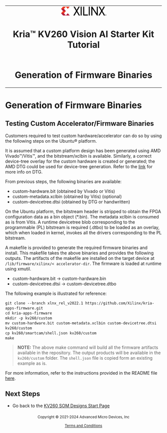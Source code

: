﻿<table class="sphinxhide">
 <tr>
   <td align="center"><img src="media/xilinx-logo.png" width="30%"/><h1> Kria&trade; KV260 Vision AI Starter Kit Tutorial</h1>
   </td>
 </tr>
 <tr>
 <td align="center"><h1>Generation of Firmware Binaries</h1>

 </td>
 </tr>
</table>

# Generation of Firmware Binaries

## Testing Custom Accelerator/Firmware Binaries

Customers required to test custom hardware/accelerator can do so by using the following steps on the Ubuntu&reg; platform.

It is assumed that a custom platform design has been generated using AMD
Vivado&trade;/Vitis&trade;, and the bitstream/xclbin is available. Similarly, a correct device-tree overlay for the custom hardware is created or generated; the AMD DTG could be used for device-tree generation. Refer to the [link](https://xilinx-wiki.atlassian.net/wiki/spaces/A/pages/18842279/Build+Device+Tree+Blob) for more info on DTG.

From previous steps, the following binaries are available:

* custom-hardware.bit     (obtained by Vivado or Vitis)
* custom-metadata.xclbin  (obtained by Vitis) (optional)
* custom-devicetree.dtsi  (obtained by DTG or handwritten)

On the Ubuntu platform, the bitstream header is stripped to obtain the FPGA configuration data as a bin object (*.bin). The metadata xclbin is consumed as is from Vitis. A runtime devicetree blob corresponding to the programmable (PL) bitstream is required (.dtbo) to be loaded as an overlay, which when loaded in kernel, invokes all the drivers corresponding to the PL bitstream.

A makefile is provided to generate the required firmware binaries and install.
This makefile takes the above binaries and provides the following outputs. The artifacts of the makefile are installed on the target device at `/lib/firmware/xilinx/< accelerator-dir`. The firmware is loaded at runtime using xmutil.

* custom-hardware.bit    -> custom-hardware.bin
* custom-devicetree.dtsi -> custom-devicetree.dtbo

The following example is illustrated for reference:

```shell
git clone --branch xlnx_rel_v2022.1 https://github.com/Xilinx/kria-apps-firmware.git
cd kria-apps-firmware
mkdir -p kv260/custom
mv custom-hardware.bit custom-metadata.xclbin custom-devicetree.dtsi kv260/custom
cp kv260/smartcam/shell.json kv260/custom
make
```

>**NOTE:** The above make command will build all the firmware artifacts available in the repository. The output products will be available in the `kv260/custom` folder. The `shell.json` file is copied form an existing example as is.

For more information, refer to the instructions provided in the README file [here](https://github.com/Xilinx/kria-apps-firmware/blob/xlnx_rel_v2022.1/README.md).

## Next Steps

* Go back to the [KV260 SOM Designs Start Page](../index)


<p class="sphinxhide" align="center"><sub>Copyright © 2021-2024 Advanced Micro Devices, Inc</sub></p>

<p class="sphinxhide" align="center"><sup><a href="https://www.amd.com/en/corporate/copyright">Terms and Conditions</a></sup></p>